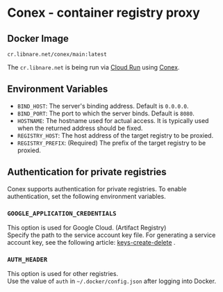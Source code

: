 # Conex - container registry proxy

## Docker Image
```
cr.libnare.net/conex/main:latest
```
The `cr.libnare.net` is being run via [Cloud Run](https://cloud.google.com/run) using [Conex](https://github.com/libnare/conex).

## Environment Variables
- `BIND_HOST`: The server's binding address. Default is `0.0.0.0`.
- `BIND_PORT`: The port to which the server binds. Default is `8080`.
- `HOSTNAME`: The hostname used for actual access. It is typically used when the returned address should be fixed.
- `REGISTRY_HOST`: The host address of the target registry to be proxied.
- `REGISTRY_PREFIX`: (Required) The prefix of the target registry to be proxied.

## Authentication for private registries
Conex supports authentication for private registries. To enable authentication, set the following environment variables.

### `GOOGLE_APPLICATION_CREDENTIALS`
This option is used for Google Cloud. (Artifact Registry)<br>
Specify the path to the service account key file. For generating a service account key, see the following article: [keys-create-delete](https://cloud.google.com/iam/docs/keys-create-delete#iam-service-account-keys-create-console)
.
### `AUTH_HEADER`
This option is used for other registries.<br>
Use the value of `auth` in `~/.docker/config.json` after logging into Docker.
